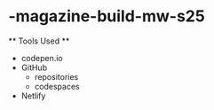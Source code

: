 # -magazine-build-mw-s25
** Tools Used **
* codepen.io
* GitHub
    * repositories
    * codespaces
* Netlify
